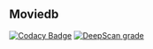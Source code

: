 ## Moviedb   
[![Codacy Badge](https://api.codacy.com/project/badge/Grade/ed3819735bcb4660ac747b8fb6986b9b)](https://www.codacy.com/app/maevescarry/moviedb?utm_source=github.com&amp;utm_medium=referral&amp;utm_content=MaeveScarry/moviedb&amp;utm_campaign=Badge_Grade)
[![DeepScan grade](https://deepscan.io/api/teams/5248/projects/7018/branches/64444/badge/grade.svg)](https://deepscan.io/dashboard#view=project&tid=5248&pid=7018&bid=64444)